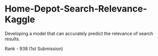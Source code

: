 # Home-Depot-Search-Relevance-Kaggle
Developing a model that can accurately predict the relevance of search results.

Rank - 938 (1st Submission)
